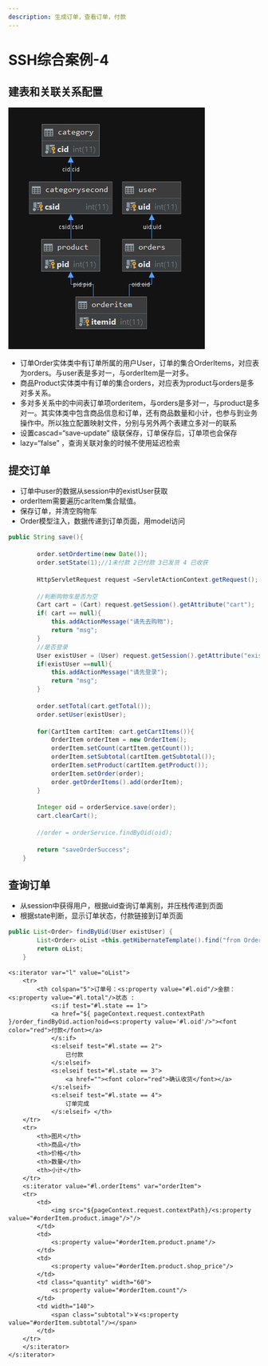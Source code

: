 ```yaml
---
description: 生成订单，查看订单，付款
---
```


# SSH综合案例-4

## 建表和关联关系配置

![&#x5173;&#x8054;&#x5173;&#x7CFB;](../.gitbook/assets/2020-04-06-11-55-20.png)

* 订单Order实体类中有订单所属的用户User，订单的集合OrderItems，对应表为orders。与user表是多对一，与orderItem是一对多。
* 商品Product实体类中有订单的集合orders，对应表为product与orders是多对多关系。
* 多对多关系中的中间表订单项orderitem，与orders是多对一，与product是多对一。其实体类中包含商品信息和订单，还有商品数量和小计，也参与到业务操作中。所以独立配置映射文件，分别与另外两个表建立多对一的联系
* 设置cascad=“save-update” 级联保存，订单保存后，订单项也会保存
* lazy=“false” ，查询关联对象的时候不使用延迟检索

## 提交订单

* 订单中user的数据从session中的existUser获取
* orderItem需要遍历carItem集合赋值。
* 保存订单，并清空购物车
* Order模型注入，数据传递到订单页面，用model访问

```java
public String save(){

        order.setOrdertime(new Date());
        order.setState(1);//1未付款 2已付款 3已发货 4 已收获

        HttpServletRequest request =ServletActionContext.getRequest();

        //判断购物车是否为空
        Cart cart = (Cart) request.getSession().getAttribute("cart");
        if( cart == null){
            this.addActionMessage("请先去购物");
            return "msg";
        }
        //是否登录
        User existUser = (User) request.getSession().getAttribute("existUser");
        if(existUser ==null){
            this.addActionMessage("请先登录");
            return "msg";
        }

        order.setTotal(cart.getTotal());
        order.setUser(existUser);

        for(CartItem cartItem: cart.getCartItems()){
            OrderItem orderItem = new OrderItem();
            orderItem.setCount(cartItem.getCount());
            orderItem.setSubtotal(cartItem.getSubtotal());
            orderItem.setProduct(cartItem.getProduct());
            orderItem.setOrder(order);
            order.getOrderItems().add(orderItem);
        }

        Integer oid = orderService.save(order);
        cart.clearCart();

        //order = orderService.findByOid(oid);

        return "saveOrderSuccess";
    }
```

## 查询订单

* 从session中获得用户，根据uid查询订单离别，并压栈传递到页面
* 根据state判断，显示订单状态，付款链接到订单页面

```java
public List<Order> findByUid(User existUser) {
        List<Order> oList =this.getHibernateTemplate().find("from Order o where o.user.uid =?",existUser.getUid());
        return oList;
    }
```

```text
<s:iterator var="l" value="oList">
    <tr>
        <th colspan="5">订单号：<s:property value="#l.oid"/>金额：<s:property value="#l.total"/>状态 :
            <s:if test="#l.state == 1">
            <a href="${ pageContext.request.contextPath }/order_findByOid.action?oid=<s:property value='#l.oid'/>"><font color="red">付款</font></a>
            </s:if>
            <s:elseif test="#l.state == 2">
                已付款
            </s:elseif>
            <s:elseif test="#l.state == 3">
                <a href=""><font color="red">确认收货</font></a>
            </s:elseif>
            <s:elseif test="#l.state == 4">
                订单完成
            </s:elseif> </th>
    </tr>
    <tr>
        <th>图片</th>
        <th>商品</th>
        <th>价格</th>
        <th>数量</th>
        <th>小计</th>
    </tr>
    <s:iterator value="#l.orderItems" var="orderItem">
    <tr>
        <td>
            <img src="${pageContext.request.contextPath}/<s:property value="#orderItem.product.image"/>"/>
        </td>
        <td>
            <s:property value="#orderItem.product.pname"/>
        </td>
        <td>
            <s:property value="#orderItem.product.shop_price"/>
        </td>
        <td class="quantity" width="60">
            <s:property value="#orderItem.count"/>
        </td>
        <td width="140">
            <span class="subtotal">￥<s:property value="#orderItem.subtotal"/></span>
        </td>
    </tr>
    </s:iterator>
</s:iterator>
```

